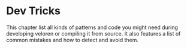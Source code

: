 # Dev Tricks

This chapter list all kinds of patterns and code you might need during developing veloren or compiling it from source.
It also features a list of common mistakes and how to detect and avoid them.

